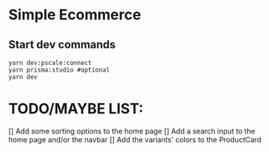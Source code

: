 # Simple Ecommerce

## Start dev commands

```shell
yarn dev:pscale:connect
yarn prisma:studio #optional
yarn dev
```

# TODO/MAYBE LIST:

[] Add some sorting options to the home page
[] Add a search input to the home page and/or the navbar
[] Add the variants' colors to the ProductCard
